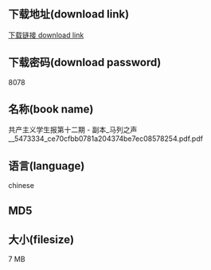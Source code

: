 ## 下载地址(download link)
[下载链接 download link](https://tutu365.netlify.app/?s=%E5%85%B1%E4%BA%A7%E4%B8%BB%E4%B9%89%E5%AD%A6%E7%94%9F%E6%8A%A5%E7%AC%AC%E5%8D%81%E4%BA%8C%E6%9C%9F+-+%E5%89%AF%E6%9C%AC_%E9%A9%AC%E5%88%97%E4%B9%8B%E5%A3%B0__5473334_ce70cfbb0781a204374be7ec08578254.pdf)

## 下载密码(download password)
8078

## 名称(book name)
共产主义学生报第十二期 - 副本_马列之声__5473334_ce70cfbb0781a204374be7ec08578254.pdf.pdf

## 语言(language)
chinese

## MD5


## 大小(filesize)
7 MB

